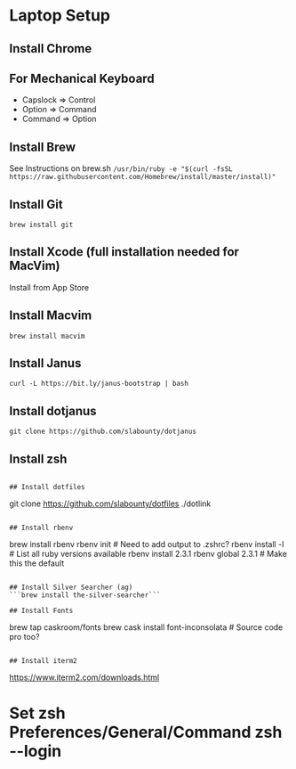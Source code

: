 # Laptop Setup

## Install Chrome

## For Mechanical Keyboard
* Capslock => Control
* Option => Command
* Command => Option

## Install Brew
See Instructions on brew.sh
```/usr/bin/ruby -e "$(curl -fsSL https://raw.githubusercontent.com/Homebrew/install/master/install)"```

## Install Git
```brew install git```

## Install Xcode (full installation needed for MacVim)
Install from App Store

## Install Macvim
```brew install macvim```

## Install Janus
```curl -L https://bit.ly/janus-bootstrap | bash```

## Install dotjanus
```git clone https://github.com/slabounty/dotjanus```

## Install zsh
```brew install zsh zsh-completions

## Install dotfiles
```
git clone https://github.com/slabounty/dotfiles
./dotlink
```

## Install rbenv
```
brew install rbenv
rbenv init # Need to add output to .zshrc?
rbenv install -l # List all ruby versions available
rbenv install 2.3.1
rbenv global 2.3.1 # Make this the default
```

## Install Silver Searcher (ag)
```brew install the-silver-searcher```

## Install Fonts
```
brew tap caskroom/fonts
brew cask install font-inconsolata # Source code pro too?
```

## Install iterm2
```
https://www.iterm2.com/downloads.html
# Set zsh  Preferences/General/Command zsh --login
```


